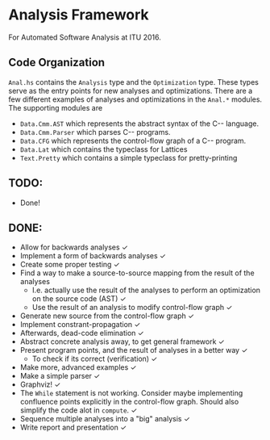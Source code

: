 
# Analysis Framework
For Automated Software Analysis at ITU 2016.

## Code Organization
`Anal.hs` contains the `Analysis` type and the `Optimization` type. These types
serve as the entry points for new analyses and optimizations. There are a few
different examples of analyses and optimizations in the `Anal.*` modules.
The supporting modules are

- `Data.Cmm.AST` which represents the abstract syntax of the C-- language.
- `Data.Cmm.Parser` which parses C-- programs.
- `Data.CFG` which represents the control-flow graph of a C-- program.
- `Data.Lat` which contains the typeclass for Lattices
- `Text.Pretty` which contains a simple typeclass for pretty-printing

## TODO:
- Done!

## DONE:
- Allow for backwards analyses ✓
- Implement a form of backwards analyses ✓
- Create some proper testing ✓
- Find a way to make a source-to-source mapping from the result of the analyses
    - I.e. actually use the result of the analyses to perform an optimization
      on the source code (AST) ✓
    - Use the result of an analysis to modify control-flow graph ✓
- Generate new source from the control-flow graph ✓
- Implement constrant-propagation ✓
- Afterwards, dead-code elimination ✓
- Abstract concrete analysis away, to get general framework ✓
- Present program points, and the result of analyses in a better way ✓
    - To check if its correct (verification) ✓
- Make more, advanced examples ✓
- Make a simple parser ✓
- Graphviz! ✓
- The `While` statement is not working. Consider maybe implementing confluence
  points explicitly in the control-flow graph. Should also simplify the code
  alot in `compute`. ✓
- Sequence multiple analyses into a "big" analysis ✓
- Write report and presentation ✓
